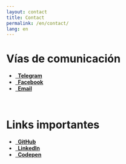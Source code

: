 ```yaml
---
layout: contact
title: Contact
permalink: /en/contact/
lang: en
---
```


# Vías de comunicación

<ul class="social-icons">
	<li><a href="https://telegram.me/aaossa"><i class="fa fa-paper-plane-o fa-fw"></i><strong>&nbsp; Telegram</strong></a></li>
	<li><a href="https://www.facebook.com/aaossa"><i class="fa fa-facebook fa-fw"></i><strong>&nbsp; Facebook</strong></a></li>
	<li><a href="mailto:aaossa@uc.cl"><i class="fa fa-envelope-o fa-fw"></i><strong>&nbsp; Email</strong></a></li>
</ul>

<br>

# Links importantes

<ul class="social-icons">
  <li><a href="https://github.com/aaossa"><i class="fa fa-github fa-fw"></i><strong>&nbsp; GitHub</strong></a></li>
  <li><a href="https://www.linkedin.com/in/aaossa"><i class="fa fa-linkedin fa-fw"></i><strong>&nbsp; LinkedIn</strong></a></li>
  <li><a href="http://codepen.io/aaossa"><i class="fa fa-codepen fa-fw"></i><strong>&nbsp; Codepen</strong></a></li>
</ul>